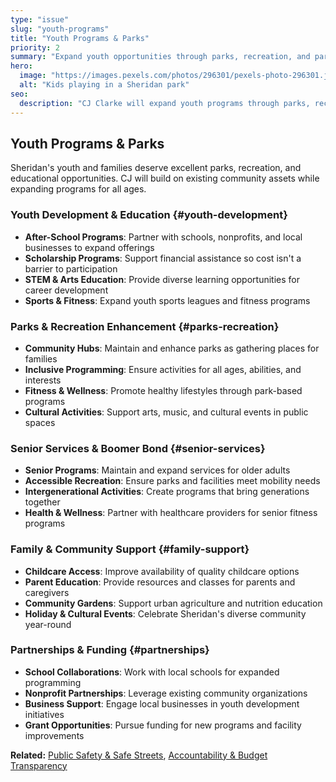 ```yaml
---
type: "issue"
slug: "youth-programs"
title: "Youth Programs & Parks"
priority: 2
summary: "Expand youth opportunities through parks, recreation, and partnerships with schools and community organizations."
hero:
  image: "https://images.pexels.com/photos/296301/pexels-photo-296301.jpeg"
  alt: "Kids playing in a Sheridan park"
seo:
  description: "CJ Clarke will expand youth programs through parks, recreation, and community partnerships while supporting senior services and family activities."
---
```


## Youth Programs & Parks

Sheridan's youth and families deserve excellent parks, recreation, and educational opportunities. CJ will build on existing community assets while expanding programs for all ages.

### Youth Development & Education {#youth-development}
- **After-School Programs**: Partner with schools, nonprofits, and local businesses to expand offerings
- **Scholarship Programs**: Support financial assistance so cost isn't a barrier to participation
- **STEM & Arts Education**: Provide diverse learning opportunities for career development
- **Sports & Fitness**: Expand youth sports leagues and fitness programs

### Parks & Recreation Enhancement {#parks-recreation}
- **Community Hubs**: Maintain and enhance parks as gathering places for families
- **Inclusive Programming**: Ensure activities for all ages, abilities, and interests
- **Fitness & Wellness**: Promote healthy lifestyles through park-based programs
- **Cultural Activities**: Support arts, music, and cultural events in public spaces

### Senior Services & Boomer Bond {#senior-services}
- **Senior Programs**: Maintain and expand services for older adults
- **Accessible Recreation**: Ensure parks and facilities meet mobility needs
- **Intergenerational Activities**: Create programs that bring generations together
- **Health & Wellness**: Partner with healthcare providers for senior fitness programs

### Family & Community Support {#family-support}
- **Childcare Access**: Improve availability of quality childcare options
- **Parent Education**: Provide resources and classes for parents and caregivers
- **Community Gardens**: Support urban agriculture and nutrition education
- **Holiday & Cultural Events**: Celebrate Sheridan's diverse community year-round

### Partnerships & Funding {#partnerships}
- **School Collaborations**: Work with local schools for expanded programming
- **Nonprofit Partnerships**: Leverage existing community organizations
- **Business Support**: Engage local businesses in youth development initiatives
- **Grant Opportunities**: Pursue funding for new programs and facility improvements

**Related:** [Public Safety & Safe Streets](/issues/public-safety), [Accountability & Budget Transparency](/issues/accountability)